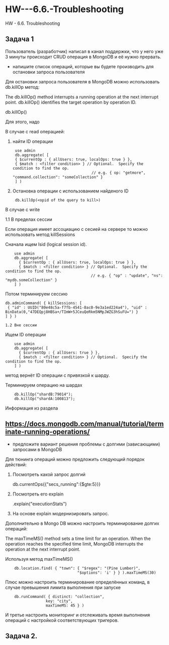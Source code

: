 # HW---6.6.-Troubleshooting

HW - 6.6. Troubleshooting

## Задача 1

Пользователь (разработчик) написал в канал поддержки, 
что у него уже 3 минуты происходит CRUD операция в MongoDB и её нужно прервать.

- напишите список операций, которые вы будете производить для остановки запроса пользователя

Для остановки запроса пользователя в MongoDB можно использовать db.killOp метод:

The db.killOp() method interrupts a running operation at the next interrupt point. db.killOp() identifies the target operation by operation ID.

db.killOp(<opId>)

Для этого, надо

В случае с read операцией:

1. найти ID операции


		use admin
		db.aggregate( [
   		{ $currentOp : { allUsers: true, localOps: true } },
   		{ $match : <filter condition> } // Optional.  Specify the condition to find the op.
         		                          // e.g. { op: "getmore", "command.collection": "someCollection" }
		] )

2. Остановка операции с использованием найденого ID

		db.killOp(<opid of the query to kill>)


В случае с write

 1.1 В пределах сессии

Если операция имеет ассоциацию с сесией на сервере то можно использовать метод killSessions

Сначала ищем lsid (logical session id).

		use admin
		db.aggregate( [
 		  { $currentOp : { allUsers: true, localOps: true } },
 		  { $match : <filter condition> } // Optional.  Specify the condition to find the op.
      		                              // e.g. { "op" : "update", "ns": "mydb.someCollection" }
		] )

Потом терминируем сессию

	db.adminCommand( { killSessions: [
  	 { "id" : UUID("80e48c5a-f7fb-4541-8ac0-9e3a1ed224a4"), "uid" : BinData(0,"47DEQpj8HBSa+/TImW+5JCeuQeRkm5NMpJWZG3hSuFU=") }
	] } )

	1.2 Вне сессии


Ищем ID операции

		use admin
		db.aggregate( [
 		  { $currentOp : { allUsers: true } },
 		  { $match : <filter condition> } // Optional.  Specify the condition to find the op.
		] )

метод вернёт ID операции с привязкой к шарду.

Терминируем операцию на шардах

		db.killOp("shardB:79014");
		db.killOp("shardA:100813");


Информация из раздела

https://docs.mongodb.com/manual/tutorial/terminate-running-operations/
--------------

- предложите вариант решения проблемы с долгими (зависающими) запросами в MongoDB

Для тюнинга операций можно предложить следующий порядок действий:

1. Посмотреть какой запрос долгий

	db.currentOps{{"secs_running":{$gte:5}}}

2. Посмотреть его explain

	.explain("executionStats")
3. На основе explain модернизировать запрос.


Дополнительно в Mongo DB можно настроить терминирование долгих операций:

The maxTimeMS() method sets a time limit for an operation. When the operation reaches the specified time limit, 
MongoDB interrupts the operation at the next interrupt point.

Используя метод maxTimeMS()

		db.location.find( { "town": { "$regex": "(Pine Lumber)",
  		                            "$options": 'i' } } ).maxTimeMS(30)

Плюс можно настроить терминирование определённых команд, в случае превышения лимита выполнения при запуске

		db.runCommand( { distinct: "collection",
       		          key: "city",
       		          maxTimeMS: 45 } )

И третье настроить мониторинг и отслеживать время выполнения операций с настройкой соответствующих тригеров.

## Задача 2.



